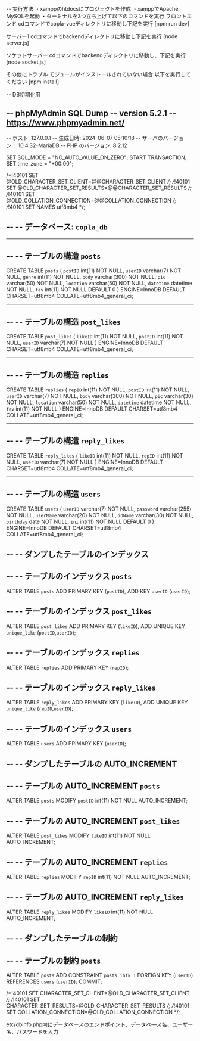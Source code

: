 -- 実行方法
・xamppのhtdocsにプロジェクトを作成
・xamppでApache, MySQLを起動
・ターミナルを3つ立ち上げて以下のコマンドを実行
フロントエンド
cdコマンドでcopla-vueディレクトリに移動し下記を実行
[npm run dev]

サーバー1
cdコマンドでbackendディレクトリに移動し下記を実行
[node server.js]

ソケットサーバー
cdコマンドでbackendディレクトリに移動し、下記を実行
[node socket.js]

その他にトラブル
モジュールがインストールされていない場合
以下を実行してください
[npm install]

-- DB初期化用

-- phpMyAdmin SQL Dump
-- version 5.2.1
-- https://www.phpmyadmin.net/
--
-- ホスト: 127.0.0.1
-- 生成日時: 2024-06-07 05:10:18
-- サーバのバージョン： 10.4.32-MariaDB
-- PHP のバージョン: 8.2.12

SET SQL_MODE = "NO_AUTO_VALUE_ON_ZERO";
START TRANSACTION;
SET time_zone = "+00:00";


/*!40101 SET @OLD_CHARACTER_SET_CLIENT=@@CHARACTER_SET_CLIENT */;
/*!40101 SET @OLD_CHARACTER_SET_RESULTS=@@CHARACTER_SET_RESULTS */;
/*!40101 SET @OLD_COLLATION_CONNECTION=@@COLLATION_CONNECTION */;
/*!40101 SET NAMES utf8mb4 */;

--
-- データベース: `copla_db`
--

-- --------------------------------------------------------

--
-- テーブルの構造 `posts`
--

CREATE TABLE `posts` (
  `postID` int(11) NOT NULL,
  `userID` varchar(7) NOT NULL,
  `genre` int(11) NOT NULL,
  `body` varchar(300) NOT NULL,
  `pic` varchar(50) NOT NULL,
  `location` varchar(50) NOT NULL,
  `datetime` datetime NOT NULL,
  `fav` int(11) NOT NULL DEFAULT 0
) ENGINE=InnoDB DEFAULT CHARSET=utf8mb4 COLLATE=utf8mb4_general_ci;

-- --------------------------------------------------------

--
-- テーブルの構造 `post_likes`
--

CREATE TABLE `post_likes` (
  `likeID` int(11) NOT NULL,
  `postID` int(11) NOT NULL,
  `userID` varchar(7) NOT NULL
) ENGINE=InnoDB DEFAULT CHARSET=utf8mb4 COLLATE=utf8mb4_general_ci;

-- --------------------------------------------------------

--
-- テーブルの構造 `replies`
--

CREATE TABLE `replies` (
  `repID` int(11) NOT NULL,
  `postID` int(11) NOT NULL,
  `userID` varchar(7) NOT NULL,
  `body` varchar(300) NOT NULL,
  `pic` varchar(30) NOT NULL,
  `location` varchar(50) NOT NULL,
  `datetime` datetime NOT NULL,
  `fav` int(11) NOT NULL
) ENGINE=InnoDB DEFAULT CHARSET=utf8mb4 COLLATE=utf8mb4_general_ci;

-- --------------------------------------------------------

--
-- テーブルの構造 `reply_likes`
--

CREATE TABLE `reply_likes` (
  `likeID` int(11) NOT NULL,
  `repID` int(11) NOT NULL,
  `userID` varchar(7) NOT NULL
) ENGINE=InnoDB DEFAULT CHARSET=utf8mb4 COLLATE=utf8mb4_general_ci;

-- --------------------------------------------------------

--
-- テーブルの構造 `users`
--

CREATE TABLE `users` (
  `userID` varchar(7) NOT NULL,
  `password` varchar(255) NOT NULL,
  `userName` varchar(20) NOT NULL,
  `idName` varchar(30) NOT NULL,
  `birthday` date NOT NULL,
  `ini` int(11) NOT NULL DEFAULT 0
) ENGINE=InnoDB DEFAULT CHARSET=utf8mb4 COLLATE=utf8mb4_general_ci;

--
-- ダンプしたテーブルのインデックス
--

--
-- テーブルのインデックス `posts`
--
ALTER TABLE `posts`
  ADD PRIMARY KEY (`postID`),
  ADD KEY `userID` (`userID`);

--
-- テーブルのインデックス `post_likes`
--
ALTER TABLE `post_likes`
  ADD PRIMARY KEY (`likeID`),
  ADD UNIQUE KEY `unique_like` (`postID`,`userID`);

--
-- テーブルのインデックス `replies`
--
ALTER TABLE `replies`
  ADD PRIMARY KEY (`repID`);

--
-- テーブルのインデックス `reply_likes`
--
ALTER TABLE `reply_likes`
  ADD PRIMARY KEY (`likeID`),
  ADD UNIQUE KEY `unique_like` (`repID`,`userID`);

--
-- テーブルのインデックス `users`
--
ALTER TABLE `users`
  ADD PRIMARY KEY (`userID`);

--
-- ダンプしたテーブルの AUTO_INCREMENT
--

--
-- テーブルの AUTO_INCREMENT `posts`
--
ALTER TABLE `posts`
  MODIFY `postID` int(11) NOT NULL AUTO_INCREMENT;

--
-- テーブルの AUTO_INCREMENT `post_likes`
--
ALTER TABLE `post_likes`
  MODIFY `likeID` int(11) NOT NULL AUTO_INCREMENT;

--
-- テーブルの AUTO_INCREMENT `replies`
--
ALTER TABLE `replies`
  MODIFY `repID` int(11) NOT NULL AUTO_INCREMENT;

--
-- テーブルの AUTO_INCREMENT `reply_likes`
--
ALTER TABLE `reply_likes`
  MODIFY `likeID` int(11) NOT NULL AUTO_INCREMENT;

--
-- ダンプしたテーブルの制約
--

--
-- テーブルの制約 `posts`
--
ALTER TABLE `posts`
  ADD CONSTRAINT `posts_ibfk_1` FOREIGN KEY (`userID`) REFERENCES `users` (`userID`);
COMMIT;

/*!40101 SET CHARACTER_SET_CLIENT=@OLD_CHARACTER_SET_CLIENT */;
/*!40101 SET CHARACTER_SET_RESULTS=@OLD_CHARACTER_SET_RESULTS */;
/*!40101 SET COLLATION_CONNECTION=@OLD_COLLATION_CONNECTION */;




etc/dbinfo.php内にデータベースのエンドポイント、データべ―ス名、ユーザー名、パスワードを入力
